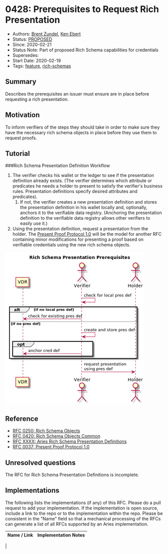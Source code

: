 # 0428: Prerequisites to Request Rich Presentation
- Authors: [Brent Zundel](<brent.zundel@evernym.com>), [Ken Ebert](<ken@sovrin.org>)
- Status: [PROPOSED](/README.md#proposed)
- Since: 2020-02-21
- Status Note: Part of proposed Rich Schema capabilities for credentials 
- Supersedes: 
- Start Date: 2020-02-19 
- Tags: [feature](/tags.md#feature), [rich-schemas](/tags.md#rich-schemas)

## Summary

Describes the prerequisites an issuer must ensure are in place before requesting
a rich presentation.

## Motivation

To inform verifiers of the steps they should take in order to make sure they
have the necessary rich schema objects in place before they use them to request
proofs.

## Tutorial

###Rich Schema Presentation Definition Workflow 
1. The verifier checks his wallet or the ledger to see if the presentation
definition already exists. (The verifier determines which attribute or
predicates he needs a holder to present to satisfy the verifier's business
rules. Presentation definitions specify desired attributes and predicates).
   1. If not, the verifier creates a new presentation definition and stores the
   presentation definition in his wallet locally and, optionally, anchors it to
   the verifiable data registry. (Anchoring the presentation definition to the
   verifiable data registry allows other verifiers to easily use it.)
1. Using the presentation definition, request a presentation from the holder.
The [Present Proof Protocol 1.0](https://github.com/hyperledger/aries-rfcs/tree/master/features/0037-present-proof)
will be the model for another RFC containing minor modifications for presenting
a proof based on verifiable credentials using the new rich schema objects.

![](rich_presentation_prereqs.png)

## Reference

- [RFC 0250: Rich Schema Objects](https://github.com/hyperledger/aries-rfcs/tree/master/concepts/0250-rich-schemas)
- [RFC 0420: Rich Schema Objects Common](https://github.com/hyperledger/aries-rfcs/tree/master/concepts/0420-rich-schemas-common)
- [RFC XXXX: Aries Rich Schema Presentation Definitions](https://github.com/hyperledger/aries-rfcs/tree/master/features/XXXX-rich-schema-pres-defs)
- [RFC 0037: Present Proof Protocol 1.0](https://github.com/hyperledger/aries-rfcs/tree/master/features/0037-present-proof)



## Unresolved questions

The RFC for Rich Schema Presentation Definitions is incomplete.
   
## Implementations

The following lists the implementations (if any) of this RFC. Please do a pull
request to add your implementation. If the implementation is open source,
include a link to the repo or to the implementation within the repo. Please be
consistent in the "Name" field so that a mechanical processing of the RFCs can
generate a list of all RFCs supported by an Aries implementation.

Name / Link | Implementation Notes
--- | ---
 | 

